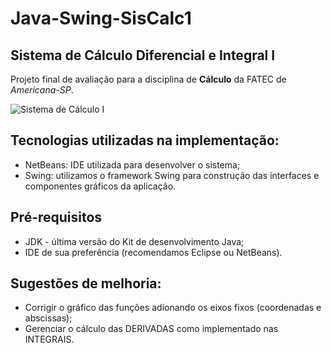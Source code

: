 # Java-Swing-SisCalc1
 ## Sistema de Cálculo Diferencial e Integral I
 
 Projeto final de avaliação para a disciplina de **Cálculo** da FATEC de *Americana-SP*.
 
 ![Sistema de Cálculo I]()
 
 ## Tecnologias utilizadas na implementação:

 * NetBeans: IDE utilizada para desenvolver o sistema;
 * Swing: utilizamos o framework Swing para construção das interfaces e componentes gráficos da aplicação.
 
 ## Pré-requisitos
 * JDK - última versão do Kit de desenvolvimento Java;
 * IDE de sua preferência (recomendamos Eclipse ou NetBeans).

 ## Sugestões de melhoria:

 - Corrigir o gráfico das funções adionando os eixos fixos (coordenadas e abscissas);
 - Gerenciar o cálculo das DERIVADAS como implementado nas INTEGRAIS.
